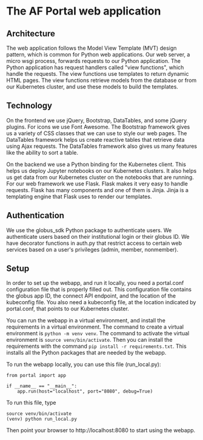 # The AF Portal web application

## Architecture

The web application follows the Model View Template (MVT) design pattern, which is common for Python web applications. Our web server, a micro wsgi process, forwards requests to our Python application. The Python application has request handlers called "view functions", which handle the requests. The view functions use templates to return dynamic HTML pages. The view functions retrieve models from the database or from our Kubernetes cluster, and use these models to build the templates.

## Technology

On the frontend we use jQuery, Bootstrap, DataTables, and some jQuery plugins. For icons we use Font Awesome. The Bootstrap framework gives us a variety of CSS classes that we can use to style our web pages. The DataTables framework helps us create reactive tables that retrieve data using Ajax requests. The DataTables framework also gives us many features like the ability to sort a table. 

On the backend we use a Python binding for the Kubernetes client. This helps us deploy Jupyter notebooks on our Kubernetes clusters. It also helps us get data from our Kubernetes cluster on the notebooks that are running. For our web framework we use Flask. Flask makes it very easy to handle requests. Flask has many components and one of them is Jinja. Jinja is a templating engine that Flask uses to render our templates.

## Authentication

We use the globus_sdk Python package to authenticate users. We authenticate users based on their institutional login or their globus ID. We have decorator functions in auth.py that restrict access to certain web services based on a user's privileges (admin, member, nonmember).

## Setup

In order to set up the webapp, and run it locally, you need a portal.conf configuration file that is properly filled out. This configuration file contains the globus app ID, the connect API endpoint, and the location of the kubeconfig file. You also need a kubeconfig file, at the location indicated by portal.conf, that points to our Kubernetes cluster.

You can run the webapp in a virtual environment, and install the requirements in a virtual environment. The command to create a virtual environment is `python -m venv venv`. The command to activate the virtual environment is `source venv/bin/activate`. Then you can install the requirements with the command `pip install -r requirements.txt`. This installs all the Python packages that are needed by the webapp.

To run the webapp locally, you can use this file (run_local.py):

    from portal import app

    if __name__ == "__main__":
        app.run(host="localhost", port="8080", debug=True)

To run this file, type

    source venv/bin/activate
    (venv) python run_local.py

Then point your browser to http://localhost:8080 to start using the webapp.